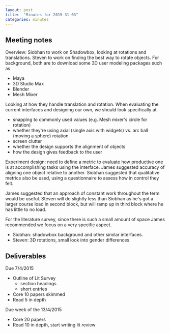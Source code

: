```yaml
---
layout: post
title:  "Minutes for 2015-31-03"
categories: minutes
---
```


## Meeting notes

Overview: Siobhan to work on Shadowbox, looking at rotations and translations.
Steven to work on finding the best way to rotate objects. For background, both
are to download some 3D user modeling packages such as

* Maya
* 3D Studio Max
* Blender
* Mesh Mixer

Looking at how they handle translation and rotation. When evaluating the current
interfaces and designing our own, we should look specifically at

* snapping to commonly used values (e.g. Mesh mixer's circle for rotation)
* whether they're using axial (single axis with widgets) vs. arc ball (moving a
 sphere) rotation
* screen clutter
* whether the design supports the alignment of objects
* how the design gives feedback to the user

Experiment design: need to define a metric to evaluate how productive one is at
accomplishing tasks using the interface. James suggested accuracy of aligning one
object relative to another. Siobhan suggested that qualitative metrics also be
used, using a questionnaire to assess how in control they felt.

James suggested that an approach of constant work throughout the term would be
useful. Steven will do slightly less than Siobhan as he's got a larger course
load in second block, but will ramp up in third block where he has little to no
load.

For the literature survey, since there is such a small amount of space James
recommended we focus on a very specific aspect.
* Siobhan: shadowbox background and other similar interfaces.
* Steven: 3D rotations, small look into gender differences

## Deliverables
Due 7/4/2015

- Outline of Lit Survey
    - section headings
    - short entries
- Core 10 papers skimmed
- Read 5 in depth

Due week of the 13/4/2015

- Core 20 papers
- Read 10 in depth, start writing lit review

